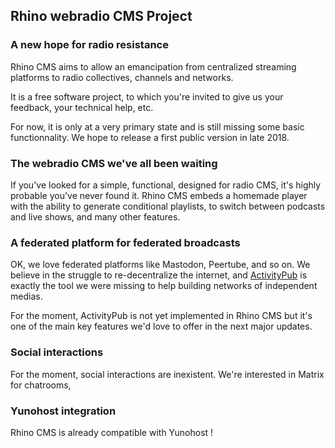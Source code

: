 ## Rhino webradio CMS Project
### A new hope for radio resistance

Rhino CMS aims to allow an emancipation from centralized streaming platforms to radio collectives, channels and networks.

It is a free software project, to which you're invited to give us your feedback, your technical help, etc.

For now, it is only at a very primary state and is still missing some basic functionnality. We hope to release a first public version in late 2018.

### The webradio CMS we've all been waiting

If you've looked for a simple, functional, designed for radio CMS, it's highly probable you've never found it.
Rhino CMS embeds a homemade player with the ability to generate conditional playlists, to switch between podcasts and live shows, and many other features.

### A federated platform for federated broadcasts

OK, we love federated platforms like Mastodon, Peertube, and so on. We believe in the struggle to re-decentralize the internet, and [ActivityPub](http://activitypub.rocks/) is exactly the tool we were missing to help building networks of independent medias. 

For the moment, ActivityPub is not yet implemented in Rhino CMS but it's one of the main key features we'd love to offer in the next major updates.

### Social interactions

For the moment, social interactions are inexistent. We're interested in Matrix for chatrooms, 

### Yunohost integration

Rhino CMS is already compatible with Yunohost !
